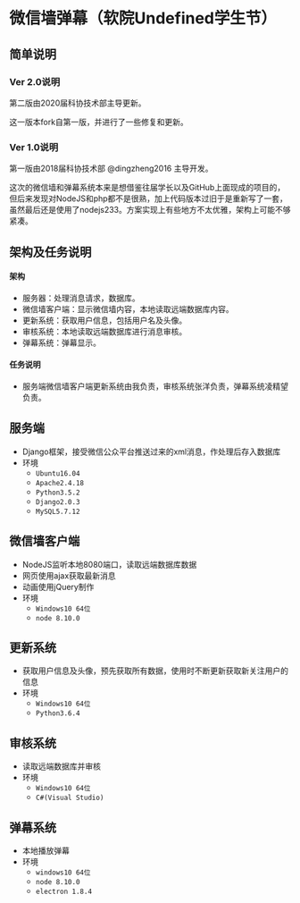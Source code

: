 # 微信墙弹幕（软院Undefined学生节）

## 简单说明

### Ver 2.0说明

第二版由2020届科协技术部主导更新。

这一版本fork自第一版，并进行了一些修复和更新。

### Ver 1.0说明

第一版由2018届科协技术部 @dingzheng2016 主导开发。

这次的微信墙和弹幕系统本来是想借鉴往届学长以及GitHub上面现成的项目的，但后来发现对NodeJS和php都不是很熟，加上代码版本过旧于是重新写了一套，虽然最后还是使用了nodejs233。方案实现上有些地方不太优雅，架构上可能不够紧凑。

## 架构及任务说明

#### 架构

* 服务器：处理消息请求，数据库。
* 微信墙客户端：显示微信墙内容，本地读取远端数据库内容。
* 更新系统：获取用户信息，包括用户名及头像。
* 审核系统：本地读取远端数据库进行消息审核。
* 弹幕系统：弹幕显示。

#### 任务说明

* 服务端微信墙客户端更新系统由我负责，审核系统张洋负责，弹幕系统凌精望负责。

## 服务端

* Django框架，接受微信公众平台推送过来的xml消息，作处理后存入数据库
* 环境
  * `Ubuntu16.04`
  * `Apache2.4.18`
  * `Python3.5.2`
  * `Django2.0.3`
  * `MySQL5.7.12`

## 微信墙客户端

* NodeJS监听本地8080端口，读取远端数据库数据
* 网页使用ajax获取最新消息
* 动画使用jQuery制作
* 环境
  * `Windows10 64位`
  * `node 8.10.0`

## 更新系统

* 获取用户信息及头像，预先获取所有数据，使用时不断更新获取新关注用户的信息
* 环境
  * `Windows10 64位`
  * `Python3.6.4`

## 审核系统

* 读取远端数据库并审核
* 环境
  * `Windows10 64位`
  * `C#(Visual Studio)`

## 弹幕系统

* 本地播放弹幕
* 环境
  * `windows10 64位`
  * `node 8.10.0`
  * `electron 1.8.4`


